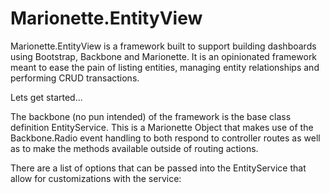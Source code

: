 # Marionette.EntityView

Marionette.EntityView is a framework built to support building dashboards using Bootstrap, Backbone and Marionette. It is an opinionated framework meant to ease the pain of listing entities, managing entity relationships and performing CRUD transactions.

Lets get started...

The backbone (no pun intended) of the framework is the base class definition EntityService. This is a Marionette Object that makes use of the Backbone.Radio event handling to both respond to controller routes as well as to make the methods available outside of routing actions.

There are a list of options that can be passed into the EntityService that allow for customizations with the service:



